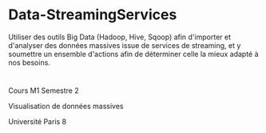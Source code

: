 # Data-StreamingServices

Utiliser des outils Big Data (Hadoop, Hive, Sqoop) afin d'importer et d'analyser des données massives issue de services de streaming, et y soumettre un ensemble d'actions afin de déterminer celle la mieux adapté à nos besoins.

#

Cours M1 Semestre 2

Visualisation de données massives 

Université Paris 8
